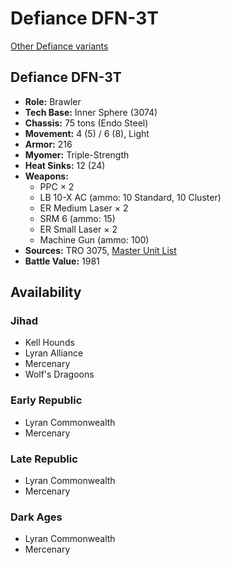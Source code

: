 # Defiance DFN-3T

[Other Defiance variants](../defiance.md)

## Defiance DFN-3T
- **Role:** Brawler
- **Tech Base:** Inner Sphere (3074)
- **Chassis:** 75 tons (Endo Steel)
- **Movement:** 4 (5) / 6 (8), Light
- **Armor:** 216
- **Myomer:** Triple-Strength
- **Heat Sinks:** 12 (24)
- **Weapons:**
  - PPC × 2
  - LB 10-X AC (ammo: 10 Standard, 10 Cluster)
  - ER Medium Laser × 2
  - SRM 6 (ammo: 15)
  - ER Small Laser × 2
  - Machine Gun (ammo: 100)
- **Sources:** TRO 3075, [Master Unit List](http://masterunitlist.info/Unit/Details/851/defiance-dfn-3t)
- **Battle Value:** 1981

## Availability

### Jihad
- Kell Hounds
- Lyran Alliance
- Mercenary
- Wolf's Dragoons

### Early Republic
- Lyran Commonwealth
- Mercenary

### Late Republic
- Lyran Commonwealth
- Mercenary

### Dark Ages
- Lyran Commonwealth
- Mercenary

